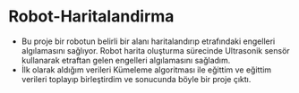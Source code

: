 # Robot-Haritalandirma
* Bu proje bir robotun belirli bir alanı haritalandırıp etrafındaki engelleri algılamasını sağlıyor. Robot harita oluşturma sürecinde Ultrasonik sensör kullanarak etraftan gelen engelleri algılamasını sağladım.
* İlk olarak aldığım verileri Kümeleme algoritması ile eğittim ve eğittim verileri toplayıp birleştirdim ve sonucunda böyle bir proje çıktı.
